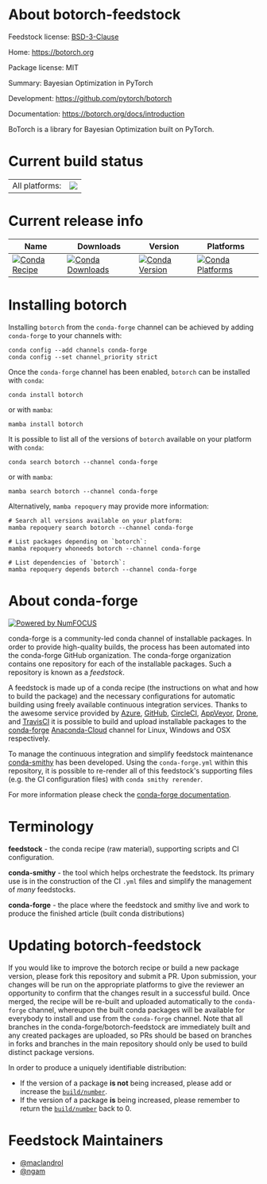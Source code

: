 About botorch-feedstock
=======================

Feedstock license: [BSD-3-Clause](https://github.com/conda-forge/botorch-feedstock/blob/main/LICENSE.txt)

Home: https://botorch.org

Package license: MIT

Summary: Bayesian Optimization in PyTorch

Development: https://github.com/pytorch/botorch

Documentation: https://botorch.org/docs/introduction

BoTorch is a library for Bayesian Optimization built on PyTorch.


Current build status
====================


<table><tr><td>All platforms:</td>
    <td>
      <a href="https://dev.azure.com/conda-forge/feedstock-builds/_build/latest?definitionId=10399&branchName=main">
        <img src="https://dev.azure.com/conda-forge/feedstock-builds/_apis/build/status/botorch-feedstock?branchName=main">
      </a>
    </td>
  </tr>
</table>

Current release info
====================

| Name | Downloads | Version | Platforms |
| --- | --- | --- | --- |
| [![Conda Recipe](https://img.shields.io/badge/recipe-botorch-green.svg)](https://anaconda.org/conda-forge/botorch) | [![Conda Downloads](https://img.shields.io/conda/dn/conda-forge/botorch.svg)](https://anaconda.org/conda-forge/botorch) | [![Conda Version](https://img.shields.io/conda/vn/conda-forge/botorch.svg)](https://anaconda.org/conda-forge/botorch) | [![Conda Platforms](https://img.shields.io/conda/pn/conda-forge/botorch.svg)](https://anaconda.org/conda-forge/botorch) |

Installing botorch
==================

Installing `botorch` from the `conda-forge` channel can be achieved by adding `conda-forge` to your channels with:

```
conda config --add channels conda-forge
conda config --set channel_priority strict
```

Once the `conda-forge` channel has been enabled, `botorch` can be installed with `conda`:

```
conda install botorch
```

or with `mamba`:

```
mamba install botorch
```

It is possible to list all of the versions of `botorch` available on your platform with `conda`:

```
conda search botorch --channel conda-forge
```

or with `mamba`:

```
mamba search botorch --channel conda-forge
```

Alternatively, `mamba repoquery` may provide more information:

```
# Search all versions available on your platform:
mamba repoquery search botorch --channel conda-forge

# List packages depending on `botorch`:
mamba repoquery whoneeds botorch --channel conda-forge

# List dependencies of `botorch`:
mamba repoquery depends botorch --channel conda-forge
```


About conda-forge
=================

[![Powered by
NumFOCUS](https://img.shields.io/badge/powered%20by-NumFOCUS-orange.svg?style=flat&colorA=E1523D&colorB=007D8A)](https://numfocus.org)

conda-forge is a community-led conda channel of installable packages.
In order to provide high-quality builds, the process has been automated into the
conda-forge GitHub organization. The conda-forge organization contains one repository
for each of the installable packages. Such a repository is known as a *feedstock*.

A feedstock is made up of a conda recipe (the instructions on what and how to build
the package) and the necessary configurations for automatic building using freely
available continuous integration services. Thanks to the awesome service provided by
[Azure](https://azure.microsoft.com/en-us/services/devops/), [GitHub](https://github.com/),
[CircleCI](https://circleci.com/), [AppVeyor](https://www.appveyor.com/),
[Drone](https://cloud.drone.io/welcome), and [TravisCI](https://travis-ci.com/)
it is possible to build and upload installable packages to the
[conda-forge](https://anaconda.org/conda-forge) [Anaconda-Cloud](https://anaconda.org/)
channel for Linux, Windows and OSX respectively.

To manage the continuous integration and simplify feedstock maintenance
[conda-smithy](https://github.com/conda-forge/conda-smithy) has been developed.
Using the ``conda-forge.yml`` within this repository, it is possible to re-render all of
this feedstock's supporting files (e.g. the CI configuration files) with ``conda smithy rerender``.

For more information please check the [conda-forge documentation](https://conda-forge.org/docs/).

Terminology
===========

**feedstock** - the conda recipe (raw material), supporting scripts and CI configuration.

**conda-smithy** - the tool which helps orchestrate the feedstock.
                   Its primary use is in the construction of the CI ``.yml`` files
                   and simplify the management of *many* feedstocks.

**conda-forge** - the place where the feedstock and smithy live and work to
                  produce the finished article (built conda distributions)


Updating botorch-feedstock
==========================

If you would like to improve the botorch recipe or build a new
package version, please fork this repository and submit a PR. Upon submission,
your changes will be run on the appropriate platforms to give the reviewer an
opportunity to confirm that the changes result in a successful build. Once
merged, the recipe will be re-built and uploaded automatically to the
`conda-forge` channel, whereupon the built conda packages will be available for
everybody to install and use from the `conda-forge` channel.
Note that all branches in the conda-forge/botorch-feedstock are
immediately built and any created packages are uploaded, so PRs should be based
on branches in forks and branches in the main repository should only be used to
build distinct package versions.

In order to produce a uniquely identifiable distribution:
 * If the version of a package **is not** being increased, please add or increase
   the [``build/number``](https://docs.conda.io/projects/conda-build/en/latest/resources/define-metadata.html#build-number-and-string).
 * If the version of a package **is** being increased, please remember to return
   the [``build/number``](https://docs.conda.io/projects/conda-build/en/latest/resources/define-metadata.html#build-number-and-string)
   back to 0.

Feedstock Maintainers
=====================

* [@maclandrol](https://github.com/maclandrol/)
* [@ngam](https://github.com/ngam/)

